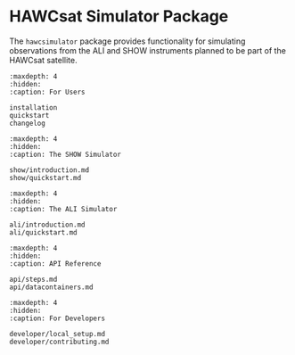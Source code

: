 ---
---

# HAWCsat Simulator Package

The `hawcsimulator` package provides functionality for simulating observations from the
ALI and SHOW instruments planned to be part of the HAWCsat satellite.



```{toctree}
:maxdepth: 4
:hidden:
:caption: For Users

installation
quickstart
changelog
```

```{toctree}
:maxdepth: 4
:hidden:
:caption: The SHOW Simulator

show/introduction.md
show/quickstart.md
```

```{toctree}
:maxdepth: 4
:hidden:
:caption: The ALI Simulator

ali/introduction.md
ali/quickstart.md
```

```{toctree}
:maxdepth: 4
:hidden:
:caption: API Reference

api/steps.md
api/datacontainers.md
```

```{toctree}
:maxdepth: 4
:hidden:
:caption: For Developers

developer/local_setup.md
developer/contributing.md
```
